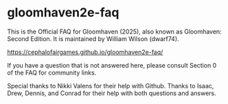 # gloomhaven2e-faq

This is the Official FAQ for Gloomhaven (2025), also known as Gloomhaven: Second Edition. It is maintained by William Wilson (dwarf74). 

https://cephalofairgames.github.io/gloomhaven2e-faq/

If you have a question that is not answered here, please consult Section 0 of the FAQ for community links.

Special thanks to Nikki Valens for their help with Github. Thanks to Isaac, Drew, Dennis, and Conrad for their help with both questions and answers.

